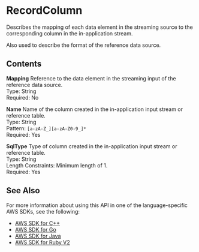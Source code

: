 # RecordColumn<a name="API_RecordColumn"></a>

Describes the mapping of each data element in the streaming source to the corresponding column in the in\-application stream\.

Also used to describe the format of the reference data source\.

## Contents<a name="API_RecordColumn_Contents"></a>

 **Mapping**   <a name="analytics-Type-RecordColumn-Mapping"></a>
Reference to the data element in the streaming input of the reference data source\.  
Type: String  
Required: No

 **Name**   <a name="analytics-Type-RecordColumn-Name"></a>
Name of the column created in the in\-application input stream or reference table\.  
Type: String  
Pattern: `[a-zA-Z_][a-zA-Z0-9_]*`   
Required: Yes

 **SqlType**   <a name="analytics-Type-RecordColumn-SqlType"></a>
Type of column created in the in\-application input stream or reference table\.  
Type: String  
Length Constraints: Minimum length of 1\.  
Required: Yes

## See Also<a name="API_RecordColumn_SeeAlso"></a>

For more information about using this API in one of the language\-specific AWS SDKs, see the following:
+  [AWS SDK for C\+\+](http://docs.aws.amazon.com/goto/SdkForCpp/kinesisanalytics-2015-08-14/RecordColumn) 
+  [AWS SDK for Go](http://docs.aws.amazon.com/goto/SdkForGoV1/kinesisanalytics-2015-08-14/RecordColumn) 
+  [AWS SDK for Java](http://docs.aws.amazon.com/goto/SdkForJava/kinesisanalytics-2015-08-14/RecordColumn) 
+  [AWS SDK for Ruby V2](http://docs.aws.amazon.com/goto/SdkForRubyV2/kinesisanalytics-2015-08-14/RecordColumn) 